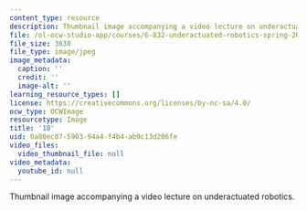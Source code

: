 ```yaml
---
content_type: resource
description: Thumbnail image accompanying a video lecture on underactuated robotics.
file: /ol-ocw-studio-app/courses/6-832-underactuated-robotics-spring-2009/0a80ec07590394a4f4b4ab9c13d206fe_18.jpg
file_size: 3630
file_type: image/jpeg
image_metadata:
  caption: ''
  credit: ''
  image-alt: ''
learning_resource_types: []
license: https://creativecommons.org/licenses/by-nc-sa/4.0/
ocw_type: OCWImage
resourcetype: Image
title: '18'
uid: 0a80ec07-5903-94a4-f4b4-ab9c13d206fe
video_files:
  video_thumbnail_file: null
video_metadata:
  youtube_id: null
---
```

Thumbnail image accompanying a video lecture on underactuated robotics.